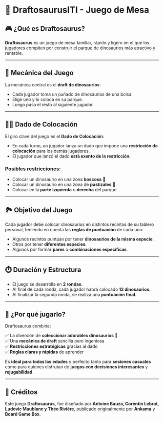# 🦕 DraftosaurusITI - Juego de Mesa

## 🎮 ¿Qué es Draftosaurus?

**Draftosaurus** es un juego de mesa familiar, rápido y ligero en el que los jugadores compiten por construir el parque de dinosaurios más atractivo y rentable.

---

## 🎲 Mecánica del Juego

La mecánica central es el **draft de dinosaurios**:

- Cada jugador toma un puñado de dinosaurios de una bolsa.
- Elige uno y lo coloca en su parque.
- Luego pasa el resto al siguiente jugador.

---

## 🎲🔁 Dado de Colocación

El giro clave del juego es el **Dado de Colocación**:

- En cada turno, un jugador lanza un dado que impone una **restricción de colocación** para los demás jugadores.
- El jugador que lanzó el dado **está exento de la restricción**.

### Posibles restricciones:

- Colocar un dinosaurio en una zona **boscosa** 🌲
- Colocar un dinosaurio en una zona de **pastizales** 🌾
- Colocar en la **parte izquierda** o **derecha** del parque

---

## 🏞️ Objetivo del Juego

Cada jugador debe colocar dinosaurios en distintos recintos de su tablero personal, teniendo en cuenta las **reglas de puntuación** de cada uno:

- Algunos recintos puntúan por tener **dinosaurios de la misma especie**.
- Otros por tener **diferentes especies**.
- Algunos por formar **pares** o **combinaciones específicas**.

---

## ⏱️ Duración y Estructura

- El juego se desarrolla en **2 rondas**.
- Al final de cada ronda, cada jugador habrá colocado **12 dinosaurios**.
- Al finalizar la segunda ronda, se realiza una **puntuación final**.

---

## 🧠 ¿Por qué jugarlo?

Draftosaurus combina:

✅ La diversión de **coleccionar adorables dinosaurios** 🦖  
✅ Una **mecánica de draft** sencilla pero ingeniosa  
✅ **Restricciones estratégicas** gracias al dado  
✅ **Reglas claras y rápidas** de aprender  

Es **ideal para todas las edades** y perfecto tanto para **sesiones casuales** como para quienes disfrutan de **juegos con decisiones interesantes** y **rejugabilidad**.

----

## 📌 Créditos

Este juego **Draftosaurus**, fue diseñado por **Antoine Bauza, Corentin Lebrat, Ludovic Maublanc y Théo Rivière**, publicado originalmente por **Ankama** y **Board Game Box**.

